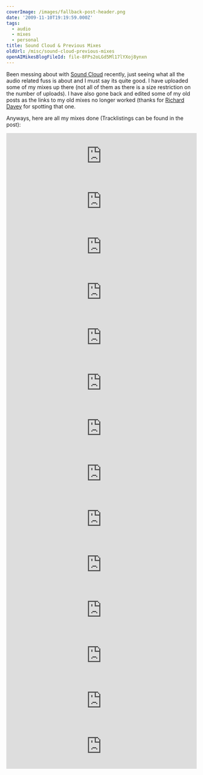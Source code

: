 ```yaml
---
coverImage: /images/fallback-post-header.png
date: '2009-11-10T19:19:59.000Z'
tags:
  - audio
  - mixes
  - personal
title: Sound Cloud & Previous Mixes
oldUrl: /misc/sound-cloud-previous-mixes
openAIMikesBlogFileId: file-8FPs2oLGd5Ml17lYXoj8ynxn
---
```


Been messing about with [Sound Cloud](https://soundcloud.com/mike-cann) recently, just seeing what all the audio related fuss is about and I must say its quite good. I have uploaded some of my mixes up there (not all of them as there is a size restriction on the number of uploads). I have also gone back and edited some of my old posts as the links to my old mixes no longer worked (thanks for [Richard Davey](https://www.photonstorm.com/) for spotting that one.

<!-- more -->

Anyways, here are all my mixes done (Tracklistings can be found in the post):

<iframe width="100%" height="120" src="https://www.mixcloud.com/widget/iframe/?hide_cover=1&light=1&feed=%2Fmikeysee%2Fharmonics-part-1%2F" frameborder="0" ></iframe>

<iframe width="100%" height="120" src="https://www.mixcloud.com/widget/iframe/?hide_cover=1&light=1&feed=%2Fmikeysee%2Fharmonics-part-2%2F" frameborder="0" ></iframe>

<iframe width="100%" height="120" src="https://www.mixcloud.com/widget/iframe/?hide_cover=1&light=1&feed=%2Fmikeysee%2Fharmonics-part-3%2F" frameborder="0" ></iframe>

<iframe width="100%" height="120" src="https://www.mixcloud.com/widget/iframe/?hide_cover=1&light=1&feed=%2Fmikeysee%2Ffuture-harmonics%2F" frameborder="0" ></iframe>

<iframe width="100%" height="120" src="https://www.mixcloud.com/widget/iframe/?hide_cover=1&light=1&feed=%2Fmikeysee%2Fintelligence%2F" frameborder="0" ></iframe>

<iframe width="100%" height="120" src="https://www.mixcloud.com/widget/iframe/?hide_cover=1&light=1&feed=%2Fmikeysee%2Fartificial-chilltrip%2F" frameborder="0" ></iframe>

<iframe width="100%" height="120" src="https://www.mixcloud.com/widget/iframe/?hide_cover=1&light=1&feed=%2Fmikeysee%2Fartificial-blue-noise%2F" frameborder="0" ></iframe>

<iframe width="100%" height="120" src="https://www.mixcloud.com/widget/iframe/?hide_cover=1&light=1&feed=%2Fmikeysee%2Fartificial-second-harmonic%2F" frameborder="0" ></iframe>

<iframe width="100%" height="120" src="https://www.mixcloud.com/widget/iframe/?hide_cover=1&light=1&feed=%2Fmikeysee%2Fartificial-second-life%2F" frameborder="0" ></iframe>

<iframe width="100%" height="120" src="https://www.mixcloud.com/widget/iframe/?hide_cover=1&light=1&feed=%2Fmikeysee%2Fartificial-interlude%2F" frameborder="0" ></iframe>

<iframe width="100%" height="120" src="https://www.mixcloud.com/widget/iframe/?hide_cover=1&light=1&feed=%2Fmikeysee%2Fartificial-argon%2F" frameborder="0" ></iframe>

<iframe width="100%" height="120" src="https://www.mixcloud.com/widget/iframe/?hide_cover=1&light=1&feed=%2Fmikeysee%2Fartificial-iridium%2F" frameborder="0" ></iframe>

<iframe width="100%" height="120" src="https://www.mixcloud.com/widget/iframe/?hide_cover=1&light=1&feed=%2Fmikeysee%2Fartificial-argon-isotope%2F" frameborder="0" ></iframe>

<iframe width="100%" height="120" src="https://www.mixcloud.com/widget/iframe/?hide_cover=1&light=1&feed=%2Fmikeysee%2Fcoalescent%2F" frameborder="0" ></iframe>

